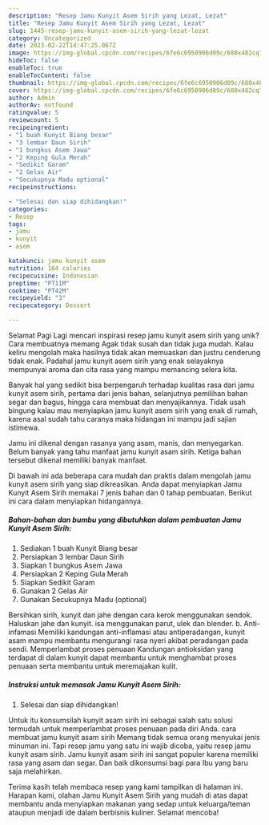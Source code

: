 ```yaml
---
description: "Resep Jamu Kunyit Asem Sirih yang Lezat, Lezat"
title: "Resep Jamu Kunyit Asem Sirih yang Lezat, Lezat"
slug: 1445-resep-jamu-kunyit-asem-sirih-yang-lezat-lezat
category: Uncategorized
date: 2023-02-22T14:47:25.067Z
image: https://img-global.cpcdn.com/recipes/6fe6c6950906d09c/680x482cq70/jamu-kunyit-asem-sirih-foto-resep-utama.jpg
hideToc: false
enableToc: true
enableTocContent: false
thumbnail: https://img-global.cpcdn.com/recipes/6fe6c6950906d09c/680x482cq70/jamu-kunyit-asem-sirih-foto-resep-utama.jpg
cover: https://img-global.cpcdn.com/recipes/6fe6c6950906d09c/680x482cq70/jamu-kunyit-asem-sirih-foto-resep-utama.jpg
author: Admin
authorAv: notfound
ratingvalue: 5
reviewcount: 5
recipeingredient:
- "1 buah Kunyit Biang besar"
- "3 lembar Daun Sirih"
- "1 bungkus Asem Jawa"
- "2 Keping Gula Merah"
- "Sedikit Garam"
- "2 Gelas Air"
- "Secukupnya Madu optional"
recipeinstructions:

- "Selesai dan siap dihidangkan!"
categories:
- Resep
tags:
- jamu
- kunyit
- asem

katakunci: jamu kunyit asem 
nutrition: 164 calories
recipecuisine: Indonesian
preptime: "PT11M"
cooktime: "PT42M"
recipeyield: "3"
recipecategory: Dessert

---
```



Selamat Pagi Lagi mencari inspirasi resep jamu kunyit asem sirih yang unik? Cara membuatnya memang Agak tidak susah dan tidak juga mudah. Kalau keliru mengolah maka hasilnya tidak akan memuaskan dan justru cenderung tidak enak. Padahal jamu kunyit asem sirih yang enak selayaknya mempunyai aroma dan cita rasa yang mampu memancing selera kita.


Banyak hal yang sedikit bisa berpengaruh terhadap kualitas rasa dari jamu kunyit asem sirih, pertama dari jenis bahan, selanjutnya pemilihan bahan segar dan bagus, hingga cara membuat dan menyajikannya. Tidak usah bingung kalau mau menyiapkan jamu kunyit asem sirih yang enak di rumah, karena asal sudah tahu caranya maka hidangan ini mampu jadi sajian istimewa.

Jamu ini dikenal dengan rasanya yang asam, manis, dan menyegarkan. Belum banyak yang tahu manfaat jamu kunyit asam sirih. Ketiga bahan tersebut dikenal memiliki banyak manfaat.


Di bawah ini ada beberapa cara mudah dan praktis dalam mengolah jamu kunyit asem sirih yang siap dikreasikan. Anda dapat menyiapkan Jamu Kunyit Asem Sirih memakai 7 jenis bahan dan 0 tahap pembuatan. Berikut ini cara dalam menyiapkan hidangannya.

<!--inarticleads1-->

##### Bahan-bahan dan bumbu yang dibutuhkan dalam pembuatan Jamu Kunyit Asem Sirih:

1. Sediakan 1 buah Kunyit Biang besar
1. Persiapkan 3 lembar Daun Sirih
1. Siapkan 1 bungkus Asem Jawa
1. Persiapkan 2 Keping Gula Merah
1. Siapkan Sedikit Garam
1. Gunakan 2 Gelas Air
1. Gunakan Secukupnya Madu (optional)


Bersihkan sirih, kunyit dan jahe dengan cara kerok menggunakan sendok. Haluskan jahe dan kunyit. isa menggunakan parut, ulek dan blender. b. Anti-infamasi Memiliki kandungan anti-inflamasi atau antiperadangan, kunyit asam mampu membantu mengurangi rasa nyeri akibat peradangan pada sendi. Memperlambat proses penuaan Kandungan antioksidan yang terdapat di dalam kunyit dapat membantu untuk menghambat proses penuaan serta membantu untuk meremajakan kulit. 

<!--inarticleads2-->

##### Instruksi untuk memasak Jamu Kunyit Asem Sirih:


1. Selesai dan siap dihidangkan!

Untuk itu konsumsilah kunyit asam sirih ini sebagai salah satu solusi termudah untuk memperlambat proses penuaan pada diri Anda. cara membuat jamu kunyit asam sirih Memang tidak semua orang menyukai jenis minuman ini. Tapi resep jamu yang satu ini wajib dicoba, yaitu resep jamu kunyit asam sirih. Jamu kunyit asam sirih ini sangat populer karena memiliki rasa yang asam dan segar. Dan baik dikonsumsi bagi para Ibu yang baru saja melahirkan. 

Terima kasih telah membaca resep yang kami tampilkan di halaman ini. Harapan kami, olahan Jamu Kunyit Asem Sirih yang mudah di atas dapat membantu anda menyiapkan makanan yang sedap untuk keluarga/teman ataupun menjadi ide dalam berbisnis kuliner. Selamat mencoba!
